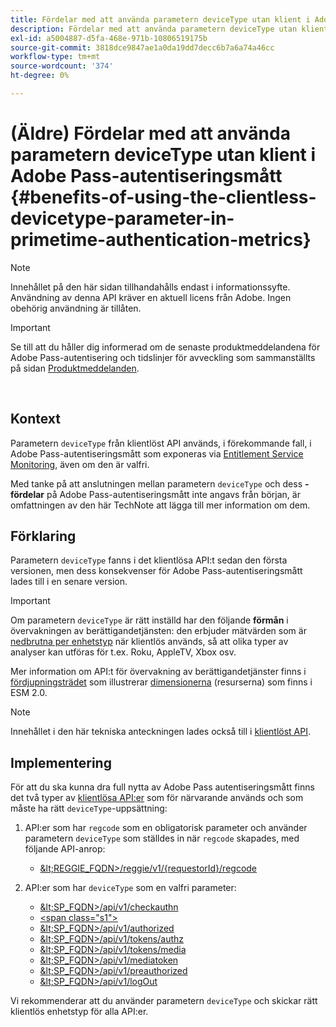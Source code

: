 ```yaml
---
title: Fördelar med att använda parametern deviceType utan klient i Adobe Pass-autentiseringsmått
description: Fördelar med att använda parametern deviceType utan klient i Adobe Pass-autentiseringsmått
exl-id: a5004887-d5fa-468e-971b-10806519175b
source-git-commit: 3818dce9847ae1a0da19dd7decc6b7a6a74a46cc
workflow-type: tm+mt
source-wordcount: '374'
ht-degree: 0%

---
```


# (Äldre) Fördelar med att använda parametern deviceType utan klient i Adobe Pass-autentiseringsmått {#benefits-of-using-the-clientless-devicetype-parameter-in-primetime-authentication-metrics}

>[!NOTE]
>
>Innehållet på den här sidan tillhandahålls endast i informationssyfte. Användning av denna API kräver en aktuell licens från Adobe. Ingen obehörig användning är tillåten.

>[!IMPORTANT]
>
> Se till att du håller dig informerad om de senaste produktmeddelandena för Adobe Pass-autentisering och tidslinjer för avveckling som sammanställts på sidan [Produktmeddelanden](/help/authentication/product-announcements.md).

</br>

## Kontext

Parametern `deviceType` från klientlöst API används, i förekommande fall, i Adobe Pass-autentiseringsmått som exponeras via [Entitlement Service Monitoring](/help/authentication/integration-guide-programmers/features-premium/esm/entitlement-service-monitoring-overview.md), även om den är valfri.

Med tanke på att anslutningen mellan parametern `deviceType` och dess **-fördelar** på Adobe Pass-autentiseringsmått inte angavs från början, är omfattningen av den här TechNote att lägga till mer information om dem.

## Förklaring

Parametern `deviceType` fanns i det klientlösa API:t sedan den första versionen, men dess konsekvenser för Adobe Pass-autentiseringsmått lades till i en senare version.



>[!IMPORTANT]
>
>Om parametern `deviceType` är rätt inställd har den följande **förmån** i övervakningen av berättigandetjänsten: den erbjuder mätvärden som är [nedbrutna per enhetstyp](/help/authentication/integration-guide-programmers/features-premium/esm/entitlement-service-monitoring-overview.md#clientless_device_type) när klientlös används, så att olika typer av analyser kan utföras för t.ex. Roku, AppleTV, Xbox osv.


Mer information om API:t för övervakning av berättigandetjänster finns i [fördjupningsträdet](/help/authentication/integration-guide-programmers/features-premium/esm/entitlement-service-monitoring-api.md#drill-down_tree) som illustrerar [dimensionerna](/help/authentication/integration-guide-programmers/features-premium/esm/entitlement-service-monitoring-overview.md#esm_dimensions) (resurserna) som finns i ESM 2.0.

>[!NOTE]
>
>Innehållet i den här tekniska anteckningen lades också till i [klientlöst API](#clientless_device_type).




## Implementering

För att du ska kunna dra full nytta av Adobe Pass autentiseringsmått finns det två typer av [klientlösa API:er](#web_srvs_summary) som för närvarande används och som måste ha rätt `deviceType`-uppsättning:

1. API:er som har `regcode` som en obligatorisk parameter och använder parametern `deviceType` som ställdes in när `regcode` skapades, med följande API-anrop:
   - [\&lt;REGGIE\_FQDN\>/reggie/v1/{requestorId}/regcode](#reg_serv)

1. API:er som har `deviceType` som en valfri parameter:
   - [\&lt;SP\_FQDN\>/api/v1/checkauthn](#check_authn_token)
   - [&lt;span class=&quot;s1&quot;>](#retrieve_authn_token)
   - [\&lt;SP\_FQDN\>/api/v1/authorized](#init_authz)
   - [\&lt;SP\_FQDN\>/api/v1/tokens/authz](#retrieve_authz_token)
   - [\&lt;SP\_FQDN\>/api/v1/tokens/media](#short_media)
   - [\&lt;SP\_FQDN\>/api/v1/mediatoken](#short_media)
   - [\&lt;SP\_FQDN\>/api/v1/preauthorized](#PreAuthZ_Resources)
   - [\&lt;SP\_FQDN\>/api/v1/logOut](#init_logout)

Vi rekommenderar att du använder parametern `deviceType` och skickar rätt klientlös enhetstyp för alla API:er.
